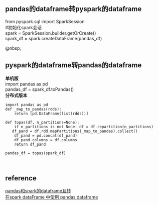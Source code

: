## pandas的dataframe转pyspark的dataframe
from pyspark.sql import SparkSession  
#初始化spark会话  
spark = SparkSession.builder.getOrCreate()  
spark_df = spark.createDataFrame(pandas_df)  

@nbsp;
## pyspark的dataframe转pandas的dataframe
**单机版**  
import pandas as pd  
pandas_df = spark_df.toPandas()   
**分布式版本**  
```
import pandas as pd  
def _map_to_pandas(rdds):  
    return [pd.DataFrame(list(rdds))]  
    
def topas(df, n_partitions=None):  
    if n_partitions is not None: df = df.repartition(n_partitions)  
   df_pand = df.rdd.mapPartitions(_map_to_pandas).collect()  
    df_pand = pd.concat(df_pand)  
    df_pand.columns = df.columns  
    return df_pand  
    
pandas_df = topas(spark_df)  
```

&nbsp;
## reference
[pandas和spark的dataframe互转](https://www.cnblogs.com/TTyb/p/9996091.html)  
[在spark dataFrame 中使用 pandas dataframe](https://www.jianshu.com/p/16e3c0ad7bc7)
